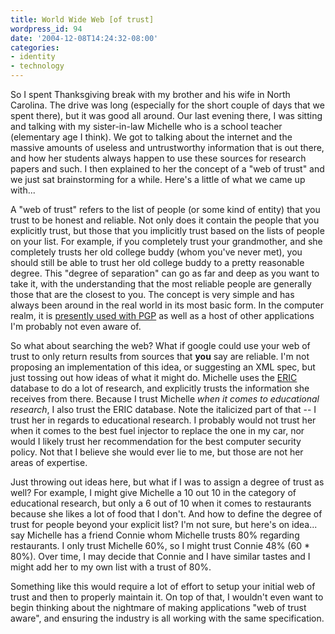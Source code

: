 ```yaml
---
title: World Wide Web [of trust]
wordpress_id: 94
date: '2004-12-08T14:24:32-08:00'
categories:
- identity
- technology
---
```

So I spent Thanksgiving break with my brother and his wife in North Carolina.  The drive was long (especially for the
short couple of days that we spent there), but it was good all around.  Our last evening there, I was sitting and
talking with my sister-in-law Michelle who is a school teacher (elementary age I think).  We got to talking about the
internet and the massive amounts of useless and untrustworthy information that is out there, and how her students always
happen to use these sources for research papers and such.  I then explained to her the concept of a "web of trust" and
we just sat brainstorming for a while.  Here's a little of what we came up with...

A "web of trust" refers to the list of people (or some kind of entity) that you trust to be honest and reliable.  Not
only does it contain the people that you explicitly trust, but those that you implicitly trust based on the lists of
people on your list.  For example, if you completely trust your grandmother, and she completely trusts her old college
buddy (whom you've never met), you should still be able to trust her old college buddy to a pretty reasonable degree.
This "degree of separation" can go as far and deep as you want to take it, with the understanding that the most reliable
people are generally those that are the closest to you.  The concept is very simple and has always been around in the
real world in its most basic form.  In the computer realm, it is [presently used with PGP][] as well as a host of other
applications I'm probably not even aware of.

So what about searching the web?  What if google could use your web of trust to only return results from sources that
**you** say are reliable.  I'm not proposing an implementation of this idea, or suggesting an XML spec, but just tossing
out how ideas of what it might do.  Michelle uses the [ERIC][] database to do a lot of research, and explicitly trusts
the information she receives from there.  Because I trust Michelle *when it comes to educational research*, I also trust
the ERIC database.  Note the italicized part of that -- I trust her in regards to educational research.  I probably
would not trust her when it comes to the best fuel injector to replace the one in my car, nor would I likely trust her
recommendation for the best computer security policy.  Not that I believe she would ever lie to me, but those are not
her areas of expertise.

Just throwing out ideas here, but what if I was to assign a degree of trust as well?  For example, I might give Michelle
a 10 out 10 in the category of educational research, but only a 6 out of 10 when it comes to restaurants because she
likes a lot of food that I don't.  And how to define the degree of trust for people beyond your explicit list?  I'm not
sure, but here's on idea... say Michelle has a friend Connie whom Michelle trusts 80% regarding restaurants.  I only
trust Michelle 60%, so I might trust Connie 48% (60 * 80%).  Over time, I may decide that Connie and I have similar
tastes and I might add her to my own list with a trust of 80%.

Something like this would require a lot of effort to setup your initial web of trust and then to properly maintain it.
On top of that, I wouldn't even want to begin thinking about the nightmare of making applications "web of trust aware",
and ensuring the industry is all working with the same specification.

[presently used with PGP]: http://www.rubin.ch/pgp/weboftrust.en.html
[ERIC]: http://www.eric.ed.gov
